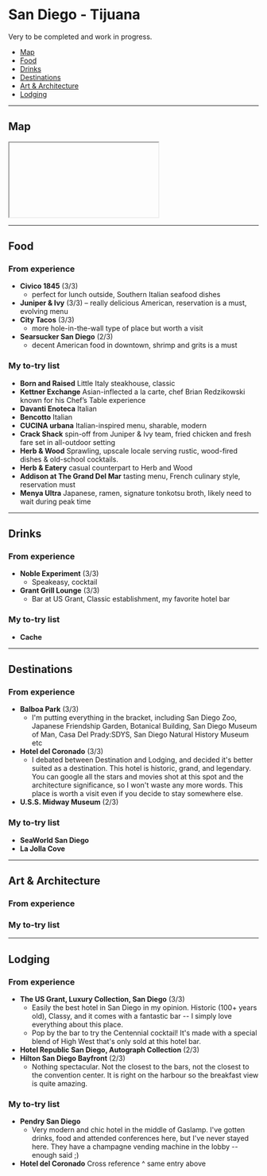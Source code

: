 # San Diego - Tijuana

Very to be completed and work in progress.

- [Map](#map)
- [Food](#food)
- [Drinks](#drinks)
- [Destinations](#destinations)
- [Art & Architecture](#art--architecture)
- [Lodging](#lodging)

-----

## Map

<iframe></iframe>

-----

## Food

### From experience

- **Civico 1845** (3/3)
    - perfect for lunch outside, Southern Italian seafood dishes
- **Juniper & Ivy** (3/3)
    – really delicious American, reservation is a must, evolving menu
- **City Tacos** (3/3)
    - more hole-in-the-wall type of place but worth a visit 
- **Searsucker San Diego** (2/3)
    - decent American food in downtown, shrimp and grits is a must

### My to-try list
- **Born and Raised** Little Italy steakhouse, classic
- **Kettner Exchange** Asian-inflected a la carte, chef Brian Redzikowski known for his Chef’s Table experience
- **Davanti Enoteca** Italian 
- **Bencotto** Italian
- **CUCINA urbana** Italian-inspired menu, sharable, modern
- **Crack Shack** spin-off from Juniper & Ivy team, fried chicken and fresh fare set in all-outdoor setting
- **Herb & Wood** Sprawling, upscale locale serving rustic, wood-fired dishes & old-school cocktails.
- **Herb & Eatery** casual counterpart to Herb and Wood
- **Addison at The Grand Del Mar** tasting menu, French culinary style, reservation must
- **Menya Ultra** Japanese, ramen, signature tonkotsu broth, likely need to wait during peak time


-----

## Drinks

### From experience

- **Noble Experiment** (3/3)
    - Speakeasy, cocktail
- **Grant Grill Lounge** (3/3)
    - Bar at US Grant, Classic establishment, my favorite hotel bar

### My to-try list

- **Cache** 

-----

## Destinations

### From experience

- **Balboa Park** (3/3)
    - I'm putting everything in the bracket, including San Diego Zoo, Japanese Friendship Garden, Botanical Building, San Diego Museum of Man, Casa Del Prady:SDYS, San Diego Natural History Museum etc
- **Hotel del Coronado** (3/3)
    - I debated between Destination and Lodging, and decided it's better suited as a destination. This hotel is historic, grand, and legendary. You can google all the stars and movies shot at this spot and the architecture significance, so I won't waste any more words. This place is worth a visit even if you decide to stay somewhere else.
- **U.S.S. Midway Museum** (2/3) 

### My to-try list

- **SeaWorld San Diego** 
- **La Jolla Cove**

-----

## Art & Architecture

### From experience

### My to-try list

-----

## Lodging

### From experience

- **The US Grant, Luxury Collection, San Diego** (3/3)
    - Easily the best hotel in San Diego in my opinion. Historic (100+ years old), Classy, and it comes with a fantastic bar -- I simply love everything about this place.
    - Pop by the bar to try the Centennial cocktail! It's made with a special blend of High West that's only sold at this hotel bar. 
- **Hotel Republic San Diego, Autograph Collection** (2/3)
- **Hilton San Diego Bayfront** (2/3)
    - Nothing spectacular. Not the closest to the bars, not the closest to the convention center. It is right on the harbour so the breakfast view is quite amazing.

### My to-try list

- **Pendry San Diego** 
    - Very modern and chic hotel in the middle of Gaslamp. I've gotten drinks, food and attended conferences here, but I've never stayed here. They have a champagne vending machine in the lobby -- enough said ;)
- **Hotel del Coronado** Cross reference ^ same entry above